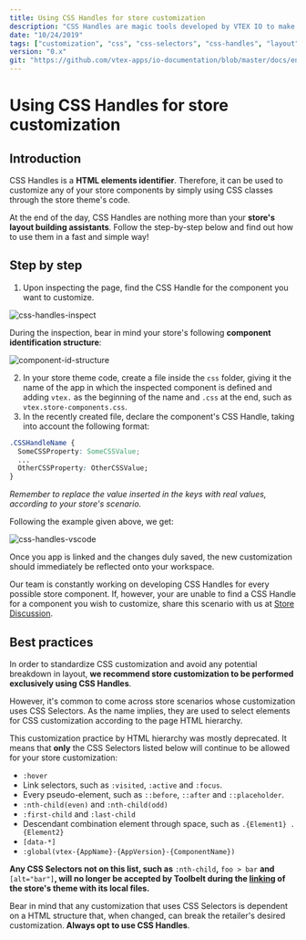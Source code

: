 ```yaml
---
title: Using CSS Handles for store customization
description: "CSS Handles are magic tools developed by VTEX IO to make it easier to customize components using CSS. Have a look at this recipe for more on how to identify and apply CSS Handles to your store, without the need for HTML CSS selectors"
date: "10/24/2019"
tags: ["customization", "css", "css-selectors", "css-handles", "layout"]
version: "0.x"
git: "https://github.com/vtex-apps/io-documentation/blob/master/docs/en/Recipes/style/using-css-handles-for-store-customization.md"
---
```


# Using CSS Handles for store customization

## Introduction

CSS Handles is a **HTML elements identifier**. Therefore, it can be used to customize any of your store components by simply using CSS classes through the store theme's code.

At the end of the day, CSS Handles are nothing more than your **store's layout building assistants**. Follow the step-by-step below and find out how to use them in a fast and simple way!

## Step by step

1. Upon inspecting the page, find the CSS Handle for the component you want to customize.

![css-handles-inspect](https://user-images.githubusercontent.com/52087100/67318146-79cfef00-f4e1-11e9-8c63-56cae3c6d593.png)

During the inspection, bear in mind your store's following **component identification structure**:

![component-id-structure](https://user-images.githubusercontent.com/52087100/67318281-adab1480-f4e1-11e9-9c8f-c20b8f0647ec.png)

2. In your store theme code, create a file inside the `css` folder, giving it the name of the app in which the inspected component is defined and adding `vtex.` as the beginning of the name and `.css` at the end, such as `vtex.store-components.css`.
3. In the recently created file, declare the component's CSS Handle, taking into account the following format:

```css
.CSSHandleName {
  SomeCSSProperty: SomeCSSValue;
  ...
  OtherCSSProperty: OtherCSSValue;
}
```

_Remember to replace the value inserted in the keys with real values, according to your store's scenario._

Following the example given above, we get:

![css-handles-vscode](https://user-images.githubusercontent.com/52087100/67318352-c287a800-f4e1-11e9-921c-ec3ed3b681f1.png)

Once you app is linked and the changes duly saved, the new customization should immediately be reflected onto your workspace.

<div class="alert alert-info">
Our team is constantly working on developing CSS Handles for every possible store component. If, however, your are unable to find a CSS Handle for a component you wish to customize, share this scenario with us at <a href="https://github.com/vtex-apps/store-discussion">Store Discussion</a>.
</div>

## Best practices

In order to standardize CSS customization and avoid any potential breakdown in layout, **we recommend store customization to be performed exclusively using CSS Handles**.

However, it's common to come across store scenarios whose customization uses CSS Selectors. As the name implies, they are used to select elements for CSS customization according to the page HTML hierarchy.

This customization practice by HTML hierarchy was mostly deprecated. It means that **only** the CSS Selectors listed below will continue to be allowed for your store customization:

- `:hover`
- Link selectors, such as `:visited`, `:active` and `:focus`.
- Every pseudo-element, such as  `::before`, `::after` and `::placeholder`.
- `:nth-child(even)` and `:nth-child(odd)`
- `:first-child` and `:last-child`
- Descendant combination element through space, such as `.{Element1} .{Element2}`
- `[data-*]`
- `:global(vtex-{AppName}-{AppVersion}-{ComponentName})`

**Any CSS Selectors not on this list, such as** `:nth-child`**,** `foo > bar` **and** `[alt="bar"]`**, will no longer be accepted by Toolbelt during the [linking](https://vtex.io/docs/recipes/store/linking-an-app) of the store's theme with its local files.**

<div class="alert alert-warning">
Bear in mind that any customization that uses CSS Selectors is dependent on a HTML structure that, when changed, can break the retailer's desired customization.<strong> Always opt to use CSS Handles</strong>.
</div>
